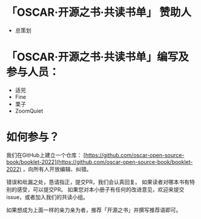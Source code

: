 

# 「OSCAR·开源之书·共读书单」 赞助人

* 总策划

# 「OSCAR·开源之书·共读书单」编写及参与人员：

* 适兕
* Fine
* 栗子
* ZoomQuiet

# 如何参与？

我们在GitHub上建立一个仓库： [https://github.com/oscar-open-source-book/booklet-2022](https://github.com/oscar-open-source-book/booklet-2022) ，向所有人开放编辑、纠错。

错误和纰漏之处，恳请指正，提交PR，我们会认真回复。
如果读者对哪本书有特别的感受，可以提交PR。
如果您对本小册子有任何的改进意见，欢迎来提交issue，或者加入我们的共读小组。

如果想成为上面一样的亲力亲为者，推荐「开源之书」并撰写推荐语即可。
  